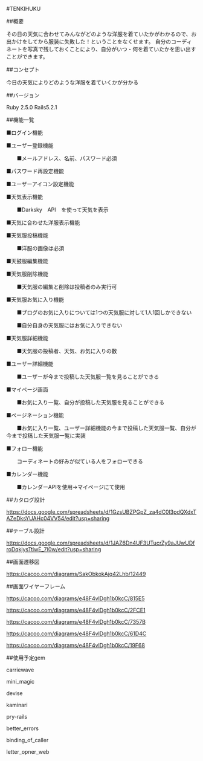 #TENKIHUKU

##概要

その日の天気に合わせてみんながどのような洋服を着ていたかがわかるので、お出かけをしてから服装に失敗した！ということをなくせます。
自分のコーディネートを写真で残しておくことにより、自分がいつ・何を着ていたかを思い出すことができます。

##コンセプト

今日の天気によりどのような洋服を着ていくかが分かる

##バージョン

Ruby 2.5.0 Rails5.2.1

##機能一覧

■ログイン機能

■ユーザー登録機能

　　■メールアドレス、名前、パスワード必須

■パスワード再設定機能

■ユーザーアイコン設定機能

■天気表示機能

　　■Darksky　API　を使って天気を表示

■天気に合わせた洋服表示機能

■天気服投稿機能

　　■洋服の画像は必須

■天鼓服編集機能

■天気服削除機能

　　■天気服の編集と削除は投稿者のみ実行可

■天気服お気に入り機能

　　■ブログのお気に入りについては1つの天気服に対して1人1回しかできない

　　■自分自身の天気服にはお気に入りできない

■天気服詳細機能

　　■天気服の投稿者、天気、お気に入りの数

■ユーザー詳細機能

　　■ユーザーが今まで投稿した天気服一覧を見ることができる

■マイページ画面

　　■お気に入り一覧、自分が投稿した天気服を見ることができる

■ページネーション機能

　　■お気に入り一覧、ユーザー詳細機能の今まで投稿した天気服一覧、自分が今まで投稿した天気服一覧に実装

■フォロー機能

　　コーディネートの好みが似ている人をフォローできる

■カレンダー機能

　　■カレンダーAPIを使用→マイページにて使用

##カタログ設計

https://docs.google.com/spreadsheets/d/1GzsUBZPGpZ_za4dC0l3pdQXdxTAZeDksYUAHc04VV54/edit?usp=sharing

##テーブル設計

https://docs.google.com/spreadsheets/d/1JAZ6Dn4UF3UTucrZy9aJUwUDfroDqkjysTtlwE_7I0w/edit?usp=sharing

##画面遷移図

https://cacoo.com/diagrams/SakObkokAjq42Lhb/12449

##画面ワイヤーフレーム

https://cacoo.com/diagrams/e48F4vlDgh1b0kcC/815E5

https://cacoo.com/diagrams/e48F4vlDgh1b0kcC/2FCE1

https://cacoo.com/diagrams/e48F4vlDgh1b0kcC/7357B

https://cacoo.com/diagrams/e48F4vlDgh1b0kcC/61D4C

https://cacoo.com/diagrams/e48F4vlDgh1b0kcC/19F68


##使用予定gem

  carriewave

  mini_magic

  devise

  kaminari

  pry-rails

  better_errors

  binding_of_caller

  letter_opner_web
